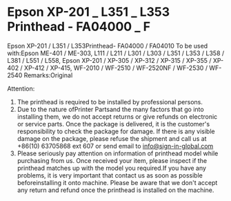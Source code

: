# Epson XP-201 _ L351 _ L353 Printhead - FA04000 _ F

Epson XP-201 / L351 / L353Printhead- FA04000 / FA04010
To be used with:Epson ME-401 / ME-303, L111 / L211 / L301 / L303 / L351 / L353 / L358 / L381 / L551 / L558, Epson XP-201 / XP-305 / XP-312 / XP-315 / XP-355 / XP-402 / XP-412 / XP-415, WF-2010 / WF-2510 / WF-2520NF / WF-2530 / WF-2540
Remarks:Original

Attention:
1. The printhead is required to be installed by professional persons.
2. Due to the nature ofPrinter Partsand the many factors that go into installing them, we do not accept returns or give refunds on electronic or service parts. Once the package is delivered, it is the customer's responsibility to check the package for damage. If there is any visible damage on the package, please refuse the shipment and call us at +86(10) 63705868 ext 607 or send email to info@sign-in-global.com
3. Please seriously pay attention on information of printhead model while purchasing from us. Once received your item, please inspect if the printhead matches up with the model you required.If you have any problems, it is very important that contact us as soon as possible beforeinstalling it onto machine. Please be aware that we don't accept any return and refund once the printhead is installed on the machine.
